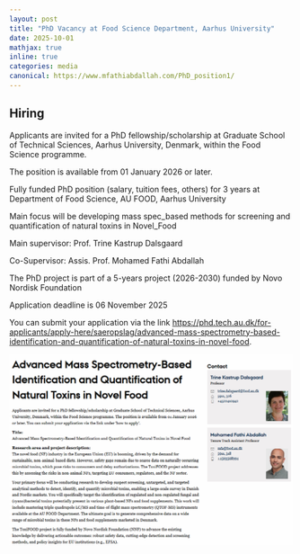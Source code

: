 ```yaml
---
layout: post
title: "PhD Vacancy at Food Science Department, Aarhus University"
date: 2025-10-01
mathjax: true
inline: true
categories: media
canonical: https://www.mfathiabdallah.com/PhD_position1/
---
```


<!-- Add canonical tag -->
<link rel="canonical" href="https://www.mfathiabdallah.com/PhD_position1/">

<!-- Metadata -->
<meta name="Career" content="PhD Vacancy at Food Science Department, Aarhus University">

<!-- Structured Data -->
<script type="application/ld+json">
{
  "@context": "http://schema.org",
  "@type": "Article",
  "headline": "PhD Vacancy at Food Science Department, Aarhus University",
  "datePublished": "2025-10-01",
  "Lecture": "PhD Vacancy at Food Science Department, Aarhus University",
  "mainEntityOfPage": {
    "@type": "WebPage",
    "@id": "https://www.mfathiabdallah.com/PhD_position1/"
  }
}
</script>

<!-- Page Content -->
## Hiring

<!-- Your content goes here -->
Applicants are invited for a PhD fellowship/scholarship at Graduate School of Technical Sciences, Aarhus University, Denmark, within the Food Science programme. 

The position is available from 01 January 2026 or later. 

Fully funded PhD position (salary, tuition fees, others) for 3 years at Department of Food Science, AU FOOD, Aarhus University

Main focus will be developing mass spec_based methods for screening and quantification of natural toxins in Novel_Food

Main supervisor: Prof. Trine Kastrup Dalsgaard

Co-Supervisor: Assis. Prof. Mohamed Fathi Abdallah

The PhD project is part of a 5-years project (2026-2030) funded by Novo Nordisk Foundation

Application deadline is 06 November 2025

You can submit your application via the link  <a href="https://phd.tech.au.dk/for-applicants/apply-here/saeropslag/advanced-mass-spectrometry-based-identification-and-quantification-of-natural-toxins-in-novel-food" target="_blank" rel="noopener">https://phd.tech.au.dk/for-applicants/apply-here/saeropslag/advanced-mass-spectrometry-based-identification-and-quantification-of-natural-toxins-in-novel-food</a>.

<div id="myModal" class="modal">
  <span class="close" onclick="closeModal()">&times;</span>
  <img class="modal-content" id="img01">
</div>

<div class="image-container">
  <img class="Hiring" src="/images/PhD announce.png" alt="Hiring" onclick="openModal(this.src)">
</div>

<!-- JavaScript for modal functionality -->
<script>
// Open the modal
function openModal(imgSrc) {
  var modal = document.getElementById("myModal");
  var modalImg = document.getElementById("img021");
  modal.style.display = "block";
  modalImg.src = imgSrc;
}

// Close the modal
function closeModal() {
  var modal = document.getElementById("myModal");
  modal.style.display = "none";
}
</script>

<style>
/* Style the modal */
.modal {
  display: none; /* Hidden by default */
  position: fixed; /* Stay in place */
  z-index: 1; /* Sit on top */
  padding-top: 50px; /* Location of the box */
  left: 0;
  top: 0;
  width: 100%; /* Full width */
  height: 100%; /* Full height */
  overflow: auto; /* Enable scroll if needed */
  background-color: rgba(0,0,0,0.9); /* Black w/ opacity */
}

/* Modal Content (image) */
.modal-content {
  margin: auto;
  display: block;
  width: 80%;
  max-width: 700px;
}

/* Close Button */
.close {
  position: absolute;
  top: 15px;
  right: 35px;
  color: #fff;
  font-size: 40px;
  font-weight: bold;
  transition: 0.3s;
  cursor: pointer;
}

.close:hover,
.close:focus {
  color: #bbb;
  text-decoration: none;
}
</style>
